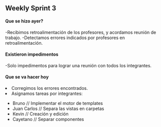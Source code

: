 <h2>Weekly Sprint 3</h2>

<h4>Que se hizo ayer?</h4>
-Recibimos retroalimentación de los profesores, y acordamos reunión de trabajo.
-Detectamos errores indicados por profesores en retroalimentación.

<h4>Existieron impedimentos</h4>
-Solo impedimentos para lograr una reunión con todos los integrantes.


<h4>Que se va hacer hoy</h4>
<li>Corregimos los errores encontrados.</li>
<li>Asignamos tareas por integrantes:</li>
<ul>
<li>Bruno  // Implementar el motor de templates</li>
<li>Juan Carlos // Separa las vistas en carpetas</li>
<li>Kevin // Creación y edición</li>
<li>Cayetano // Separar componentes</li>
</ul>